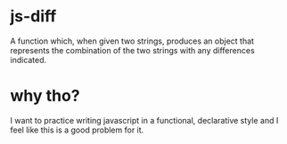 # js-diff
A function which, when given two strings, produces an object that represents the combination of the two strings with any differences indicated.

# why tho?
I want to practice writing javascript in a functional, declarative style and I feel like this is a good problem for it.
